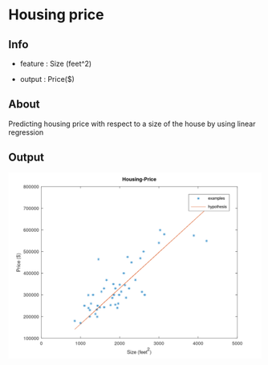 # Housing price
## Info
- feature : Size (feet^2)

- output : Price($)
## About

Predicting housing price with respect to a size of the house by using linear regression

## Output 
![Housing-Price-Graph](Housing-Price.png)
